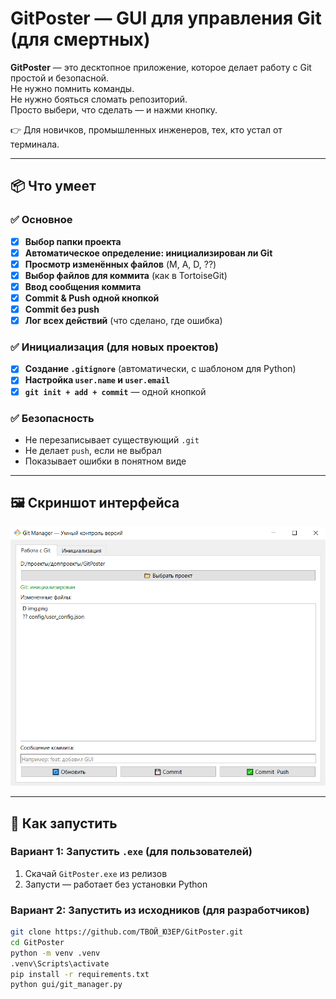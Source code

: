 # GitPoster — GUI для управления Git (для смертных)

**GitPoster** — это десктопное приложение, которое делает работу с Git простой и безопасной.  
Не нужно помнить команды.  
Не нужно бояться сломать репозиторий.  
Просто выбери, что сделать — и нажми кнопку.

👉 Для новичков, промышленных инженеров, тех, кто устал от терминала.

---

## 📦 Что умеет

### ✅ Основное
- [x] **Выбор папки проекта**
- [x] **Автоматическое определение: инициализирован ли Git**
- [x] **Просмотр изменённых файлов** (M, A, D, ??)
- [x] **Выбор файлов для коммита** (как в TortoiseGit)
- [x] **Ввод сообщения коммита**
- [x] **Commit & Push одной кнопкой**
- [x] **Commit без push**
- [x] **Лог всех действий** (что сделано, где ошибка)

### ✅ Инициализация (для новых проектов)
- [x] **Создание `.gitignore`** (автоматически, с шаблоном для Python)
- [x] **Настройка `user.name` и `user.email`**
- [x] **`git init + add + commit`** — одной кнопкой

### ✅ Безопасность
- Не перезаписывает существующий `.git`
- Не делает `push`, если не выбрал
- Показывает ошибки в понятном виде

---

## 🖼️ Скриншот интерфейса
![alt text](docs/screenshots/image.png)

---

## 🚀 Как запустить

### Вариант 1: Запустить `.exe` (для пользователей)
1. Скачай `GitPoster.exe` из релизов
2. Запусти — работает без установки Python

### Вариант 2: Запустить из исходников (для разработчиков)
```bash
git clone https://github.com/ТВОЙ_ЮЗЕР/GitPoster.git
cd GitPoster
python -m venv .venv
.venv\Scripts\activate
pip install -r requirements.txt
python gui/git_manager.py
